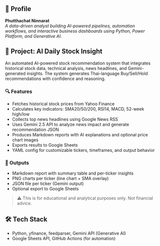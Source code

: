 ## 💼 Profile
**Phutthachat Ninnarat**  
_A data-driven analyst building AI-powered pipelines, automation workflows, and interactive business dashboards using Python, Power Platform, and Generative AI._

## 📌 Project: AI Daily Stock Insight

An automated AI-powered stock recommendation system that integrates historical stock data, technical analysis, news headlines, and Gemini-generated insights. The system generates Thai-language Buy/Sell/Hold recommendations with confidence and reasoning.

### 🔍 Features
- Fetches historical stock prices from Yahoo Finance
- Calculates key indicators: SMA20/50/200, RSI14, MACD, 52-week high/low
- Collects top news headlines using Google News RSS
- Uses Gemini 2.5 API to analyze news impact and generate recommendation JSON
- Produces Markdown reports with AI explanations and optional price chart images
- Exports results to Google Sheets
- YAML config for customizable tickers, timeframes, and output behavior

### 📁 Outputs
- Markdown report with summary table and per-ticker insights
- PNG charts per ticker (line chart + SMA overlay)
- JSON file per ticker (Gemini output)
- Optional export to Google Sheets

> ⚠️ This is for educational and analytical purposes only. Not financial advice.

## 🛠 Tech Stack
- Python, yfinance, feedparser, Gemini API (Generative AI)
- Google Sheets API, GitHub Actions (for automation)
